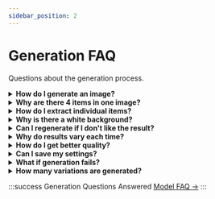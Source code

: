 ```yaml
---
sidebar_position: 2
---
```


# Generation FAQ

Questions about the generation process.

<details>
<summary><strong>How do I generate an image?</strong></summary>

**Quick steps:**
1. Select model
2. Write prompt (English)
3. Click "SELECT THIS AI MODEL"
4. Click "GENERATE IMAGE"
5. Wait 1-3 minutes

[Detailed guide →](../quick-start/generate-first-item)

</details>

<details>
<summary><strong>Why are there 4 items in one image?</strong></summary>

**AI generates grids** (2×2, 3×3, 4×4) to give you variations.

**Pick the best one** or use multiple.

**Extract individual items** using Grid Editor.

[Grid Editor guide →](../features/image-tools/image-grid-editor)

</details>

<details>
<summary><strong>How do I extract individual items?</strong></summary>

**Use Grid Editor:**
1. Click "Grid" button
2. Remove background (wand tool)
3. Set pixel size (calculate: Canvas ÷ (Grid × 16))
4. Set grid size (2×2, 3×3, etc.)
5. Right-click item → "Save as image (16×16)"

[Complete extraction guide →](../quick-start/extract-items-quick)

</details>

<details>
<summary><strong>Why is there a white background?</strong></summary>

**AI generates with white background** - this is normal.

**You must remove it** using magic wand tool in Grid Editor.

**Why?** AI generates opaque images. Transparency is added by you.

[Background removal →](../features/image-tools/background-removal)

</details>

<details>
<summary><strong>Can I regenerate if I don't like the result?</strong></summary>

**Yes!** Generate as many times as you want.

**Premium users:** Unlimited regenerations  
**Free users:** Limited to 128 total

**Iteration is normal** - rarely perfect first try.

</details>

<details>
<summary><strong>Why do results vary each time?</strong></summary>

**AI uses controlled randomness** to provide variations.

**Same prompt = different results** (intentional feature).

**Provides options** - pick your favorite.

**For consistency:** Use Style Selector.

</details>

<details>
<summary><strong>How do I get better quality?</strong></summary>

**1. Better prompts:**
```
Specific, detailed, English
```

**2. Better models:**
```
Ultimate vs Baby tier
```

**3. Better parameters:**
```
Generation Precision: 4
Quality toggles: On
```

**4. Iteration:**
```
Generate multiple times
Pick best results
```

</details>

<details>
<summary><strong>Can I save my settings?</strong></summary>

**Yes!** Use Model Presets:
```
Enter preset name
Click "Save Preset"
Load later from dropdown
```

**Saves all parameters** for reuse.

</details>

<details>
<summary><strong>What if generation fails?</strong></summary>

**Error shown:** Read error message (tells you why)

**Common fixes:**
- Invalid parameter → Turn off incompatible setting
- Daily limit reached → Wait 24 hours or upgrade
- Model unavailable → Try different model

**Still failing:** Contact support.

</details>

<details>
<summary><strong>How many variations are generated?</strong></summary>

**Depends on model:**
```
Most models: 4 items (2×2 grid)
Some models: 9 items (3×3 grid)
Some models: 16 items (4×4 grid)
Speed models: 48-64 items
```

**Check model description** for specifics.

</details>

:::success Generation Questions Answered
[Model FAQ →](model-faq)
:::

